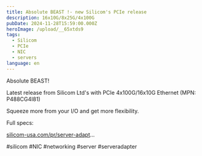 ```yaml
---
title: Absolute BEAST !- new Silicom's PCIe release
description: 16x10G/8x25G/4x100G
pubDate: 2024-11-28T15:59:00.000Z
heroImage: /upload/__65xtds9
tags:
  - Silicom
  - PCIe
  - NIC
  - servers
language: en
---
```

Absolute BEAST!

Latest release from Silicom Ltd's with PCIe 4x100G/16x10G Ethernet (MPN: P488CG4I81)

Squeeze more from your I/O and get more flexibility.

Full specs:

[silicom-usa.com/pr/server-adapt](https://www.silicom-usa.com/pr/server-adapt)...

\#silicom #NIC #networking #server #serveradapter

